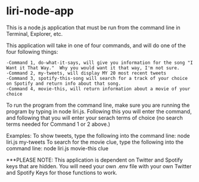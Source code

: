 # liri-node-app

This is a node.js application that must be run from the command line in Terminal, Explorer, etc.

This application will take in one of four commands, and will do one of the four following things:

    -Command 1, do-what-it-says, will give you information for the song "I Want it That Way."  Why you would want it that way, I'm not sure.
    -Command 2, my-tweets, will display MY 20 most recent tweets
    -Command 3, spotify-this-song will search for a track of your choice on Spotify and return info about that song.
    -Command 4, movie-this, will return information about a movie of your choice

To run the program from the command line, make sure you are running the program by typing in node liri.js.  Following this you will enter the command, and following that you will enter your serach terms of choice (no search terms needed for Command 1 or 2 above.)

Examples:  To show tweets, type the following into the command line:  node liri.js my-tweets
           To search for the movie clue, type the following into the command line:  node liri.js movie-this clue

***PLEASE NOTE:  This application is dependent on Twitter and Spotify keys that are hidden.  You will need your own .env file with your own Twitter and Spotify Keys for those functions to work.                    


